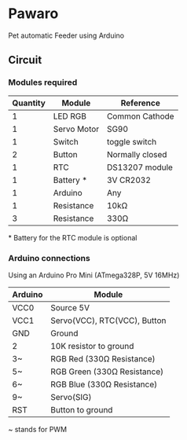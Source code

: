 # Pawaro
 Pet automatic Feeder using Arduino

## Circuit

### Modules required
| Quantity 	| Module      	| Reference       	|
|----------	|-------------	|-----------------	|
| 1        	| LED RGB     	| Common Cathode  	|
| 1        	| Servo Motor 	| SG90            	|
| 1        	| Switch      	| toggle switch   	|
| 2        	| Button      	| Normally closed 	|
| 1        	| RTC         	| DS13207 module  	|
| 1        	| Battery *   	| 3V CR2032       	|
| 1        	| Arduino     	| Any             	|
| 1        	| Resistance   	| 10kΩ            	|
| 3        	| Resistance   	| 330Ω          	|

\* Battery for the RTC module is optional
### Arduino connections
Using an Arduino Pro Mini (ATmega328P, 5V 16MHz)

| Arduino 	| Module                       	|
|---------	|------------------------------	|
| VCC0    	| Source 5V                    	|
| VCC1    	| Servo(VCC), RTC(VCC), Button 	|
| GND     	| Ground                       	|
| 2       	| 10K resistor to ground       	|
| 3~      	| RGB Red (330Ω Resistance)    	|
| 5~      	| RGB Green (330Ω Resistance)	|
| 6~      	| RGB Blue (330Ω Resistance) 	|
| 9~      	| Servo(SIG)                   	|
| RST     	| Button to ground             	|

~ stands for PWM